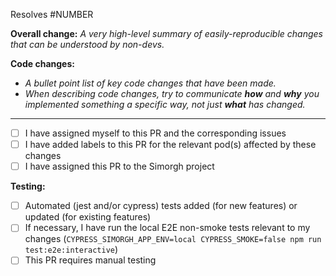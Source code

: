 Resolves #NUMBER

**Overall change:**
_A very high-level summary of easily-reproducible changes that can be understood by non-devs._

**Code changes:**

- _A bullet point list of key code changes that have been made._
- _When describing code changes, try to communicate **how** and **why** you implemented something a specific way, not just **what** has changed._

---

- [ ] I have assigned myself to this PR and the corresponding issues
- [ ] I have added labels to this PR for the relevant pod(s) affected by these changes
- [ ] I have assigned this PR to the Simorgh project

**Testing:**

- [ ] Automated (jest and/or cypress) tests added (for new features) or updated (for existing features)
- [ ] If necessary, I have run the local E2E non-smoke tests relevant to my changes (`CYPRESS_SIMORGH_APP_ENV=local CYPRESS_SMOKE=false npm run test:e2e:interactive`)
- [ ] This PR requires manual testing
